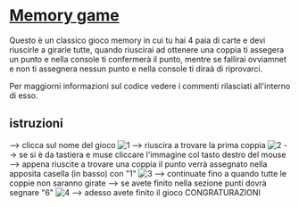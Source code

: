 # [Memory game](https://nicolo-graziani-2c-jcmaxwell-2023.github.io/CardGame/)
Questo è un classico gioco memory in cui tu hai 4 paia di carte e devi riuscirle a girarle tutte, quando riuscirai ad ottenere una coppia ti assegera un punto e nella console ti confermerà il punto, mentre se fallirai ovviamnet e non ti assegnera nessun punto e nella console ti diraà di riprovarci.

Per maggiorni informazioni sul codice vedere i commenti rilasciati all'interno di esso.

## istruzioni
--> clicca sul nome del gioco 
![1](https://user-images.githubusercontent.com/101812261/235668306-3fdd1b35-1471-4056-af93-5aafde57d8cd.PNG)
  --> riuscira a trovare la prima coppia
![2](https://user-images.githubusercontent.com/101812261/235672480-eb0a258e-eb6d-4e20-825f-b8400197899b.png)
  --> se si è da tastiera e muse cliccare l'immagine col tasto destro del mouse
  --> appena riuscite a trovare una coppia il punto verrà assegnato nella apposita casella (in basso) con "1"
![3](https://user-images.githubusercontent.com/101812261/235672591-489e5665-f8af-4270-9342-0df8684d388f.png)
  --> continuate fino a quando tutte le coppie non saranno girate
  --> se avete finito nella sezione punti dovrà segnare "6"
![4](https://user-images.githubusercontent.com/101812261/235672808-4490048e-cd5c-47ed-ac9e-6be04ad0b8f6.png)
  --> adesso avete finito il gioco CONGRATURAZIONI
